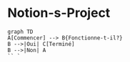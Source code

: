 # Notion-s-Project

```mermaid
graph TD
A[Commencer] --> B{Fonctionne-t-il?}
B -->|Oui| C[Terminé]
B -->|Non| A
`` `

